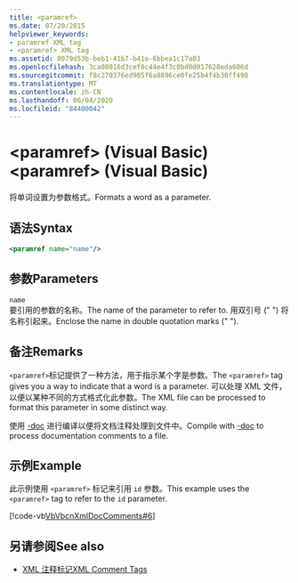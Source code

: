 ```yaml
---
title: <paramref>
ms.date: 07/20/2015
helpviewer_keywords:
- paramref XML tag
- <paramref> XML tag
ms.assetid: 8979d53b-beb1-41b7-b41e-6bbea1c17a03
ms.openlocfilehash: 3ca08016d3cef0c44e4f3c0bd0d017628eda606d
ms.sourcegitcommit: f8c270376ed905f6a8896ce0fe25b4f4b38ff498
ms.translationtype: MT
ms.contentlocale: zh-CN
ms.lasthandoff: 06/04/2020
ms.locfileid: "84400042"
---
```

# <a name="paramref-visual-basic"></a><span data-ttu-id="35858-101">\<paramref> (Visual Basic)</span><span class="sxs-lookup"><span data-stu-id="35858-101">\<paramref> (Visual Basic)</span></span>
<span data-ttu-id="35858-102">将单词设置为参数格式。</span><span class="sxs-lookup"><span data-stu-id="35858-102">Formats a word as a parameter.</span></span>  
  
## <a name="syntax"></a><span data-ttu-id="35858-103">语法</span><span class="sxs-lookup"><span data-stu-id="35858-103">Syntax</span></span>  
  
```xml  
<paramref name="name"/>  
```  
  
## <a name="parameters"></a><span data-ttu-id="35858-104">参数</span><span class="sxs-lookup"><span data-stu-id="35858-104">Parameters</span></span>  
 `name`  
 <span data-ttu-id="35858-105">要引用的参数的名称。</span><span class="sxs-lookup"><span data-stu-id="35858-105">The name of the parameter to refer to.</span></span> <span data-ttu-id="35858-106">用双引号 (" ") 将名称引起来。</span><span class="sxs-lookup"><span data-stu-id="35858-106">Enclose the name in double quotation marks (" ").</span></span>  
  
## <a name="remarks"></a><span data-ttu-id="35858-107">备注</span><span class="sxs-lookup"><span data-stu-id="35858-107">Remarks</span></span>  
 <span data-ttu-id="35858-108">`<paramref>`标记提供了一种方法，用于指示某个字是参数。</span><span class="sxs-lookup"><span data-stu-id="35858-108">The `<paramref>` tag gives you a way to indicate that a word is a parameter.</span></span> <span data-ttu-id="35858-109">可以处理 XML 文件，以便以某种不同的方式格式化此参数。</span><span class="sxs-lookup"><span data-stu-id="35858-109">The XML file can be processed to format this parameter in some distinct way.</span></span>  
  
 <span data-ttu-id="35858-110">使用 [-doc](../../reference/command-line-compiler/doc.md) 进行编译以便将文档注释处理到文件中。</span><span class="sxs-lookup"><span data-stu-id="35858-110">Compile with [-doc](../../reference/command-line-compiler/doc.md) to process documentation comments to a file.</span></span>  
  
## <a name="example"></a><span data-ttu-id="35858-111">示例</span><span class="sxs-lookup"><span data-stu-id="35858-111">Example</span></span>  
 <span data-ttu-id="35858-112">此示例使用 `<paramref>` 标记来引用 `id` 参数。</span><span class="sxs-lookup"><span data-stu-id="35858-112">This example uses the `<paramref>` tag to refer to the `id` parameter.</span></span>  
  
 [!code-vb[VbVbcnXmlDocComments#6](~/samples/snippets/visualbasic/VS_Snippets_VBCSharp/VbVbcnXmlDocComments/VB/Class1.vb#6)]  
  
## <a name="see-also"></a><span data-ttu-id="35858-113">另请参阅</span><span class="sxs-lookup"><span data-stu-id="35858-113">See also</span></span>

- [<span data-ttu-id="35858-114">XML 注释标记</span><span class="sxs-lookup"><span data-stu-id="35858-114">XML Comment Tags</span></span>](index.md)
